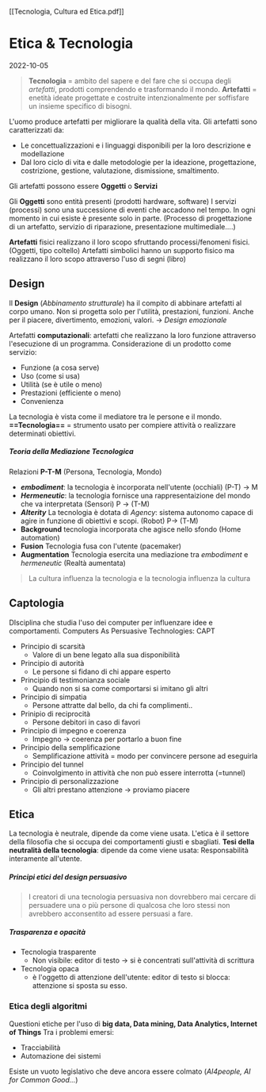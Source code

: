 [[Tecnologia, Cultura ed Etica.pdf]]

# Etica & Tecnologia 
2022-10-05

> **Tecnologia** = ambito del sapere e del fare che si occupa degli *artefatti*, prodotti comprendendo e trasformando il mondo. 
> **Artefatti** = enetità ideate progettate e costruite intenzionalmente per soffisfare un insieme specifico di bisogni. 

L'uomo produce artefatti per migliorare la qualità della vita. 
Gli artefatti sono caratterizzati da: 
- Le concettualizzazioni e i linguaggi disponibili per la loro descrizione e modellazione
- Dal loro ciclo di vita e dalle metodologie per la ideazione, progettazione, costrizione, gestione, valutazione, dismissione, smaltimento. 

Gli artefatti possono essere **Oggetti** o **Servizi**

Gli **Oggetti** sono entità presenti (prodotti hardware, software)
I servizi (processi) sono una successione di eventi che accadono nel tempo. In ogni momento in cui esiste è presente solo in parte.  (Processo di progettazione di un artefatto, servizio di riparazione, presentazione multimediale....)

**Artefatti** fisici realizzano il loro scopo sfruttando processi/fenomeni fisici. (Oggetti, tipo coltello)
Artefatti simbolici hanno un supporto fisico ma realizzano il loro scopo attraverso l'uso di segni (libro)

## Design

Il **Design** (*Abbinamento strutturale*) ha il compito di abbinare artefatti al corpo umano. Non si progetta solo per l'utilità, prestazioni, funzioni. Anche per il piacere, divertimento, emozioni, valori. -> *Design emozionale*

Artefatti **computazionali**: artefatti che realizzano la loro funzione attraverso l'esecuzione di un programma. 
Considerazione di un prodotto come servizio: 
- Funzione (a cosa serve)
- Uso (come si usa)
- Utilità (se è utile o meno)
- Prestazioni (efficiente o meno)
- Convenienza

La tecnologia è vista come il mediatore tra le persone e il mondo. 
**==Tecnologia==** = strumento usato per compiere attività o realizzare determinati obiettivi. 

##### Teoria della Mediazione Tecnologica

Relazioni **P-T-M** (Persona, Tecnologia, Mondo)
- ***embodiment***: la tecnologia è incorporata nell'utente (occhiali) (P-T) -> M
- ***Hermeneutic***: la tecnologia fornisce una rappresentaizione del mondo che va interpretata (Sensori) P -> (T-M)
- ***Alterity*** La tecnologia è dotata di *Agency*: sistema autonomo capace di agire in funzione di obiettivi e scopi. (Robot) P-> (T-M)
- **Background** tecnologia incorporata che agisce nello sfondo (Home automation)
- **Fusion** Tecnologia fusa con l'utente (pacemaker)
- **Augmentation** Tecnologia esercita una mediazione tra *embodiment* e *hermeneutic* (Realtà aumentata)

> La cultura influenza la tecnologia e la tecnologia influenza la cultura

## Captologia 
DIsciplina che studia l'uso dei computer per influenzare idee e comportamenti.
Computers As Persuasive Technologies: CAPT
- Principio di scarsità 
	- Valore di un bene legato alla sua disponibilità 
- Principio di autorità 
	- Le persone si fidano di chi appare esperto 
- Principio di testimonianza sociale 
	- Quando non si sa come comportarsi si imitano gli altri
- Principio di simpatia
	- Persone attratte dal bello, da chi fa complimenti.. 
- Prinipio di reciprocità 
	- Persone debitori in caso di favori
- Principio di impegno e coerenza
	- Impegno -> coerenza per portarlo a buon fine 
- Principio della semplificazione
	- Semplificazione attività = modo per convincere persone ad eseguirla 
- Principio del tunnel 
	- Coinvolgimento in attività che non può essere interrotta  (=tunnel)
- Principio di personalizzazione
	- Gli altri prestano attenzione -> proviamo piacere 


## Etica
La tecnologia è neutrale, dipende da come viene usata. L'etica è il settore della filosofia che si occupa dei comportamenti giusti e sbagliati. 
**Tesi della neutralità della tecnologia**: dipende da come viene usata: Responsabilità interamente all'utente. 

##### Principi etici del design persuasivo 
> I creatori di una tecnologia persuasiva non dovrebbero mai cercare di persuadere una o più persone di qualcosa che loro stessi non avrebbero acconsentito ad essere persuasi a fare. 

##### Trasparenza e opacità 
- Tecnologia trasparente
	- Non visibile: editor di testo -> si è concentrati sull'attività di scrittura
- Tecnologia opaca
	- è l'oggetto di attenzione dell'utente: editor di testo si blocca: attenzione si sposta su esso. 

### Etica degli algoritmi 

Questioni etiche per l'uso di **big data, Data mining, Data Analytics, Internet of Things** 
Tra i problemi emersi: 
- Tracciabilità 
- Automazione dei sistemi 

Esiste un vuoto legislativo che deve ancora essere colmato (*AI4people, AI for Common Good...*)